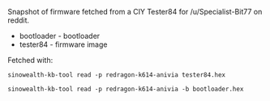 Snapshot of firmware fetched from a CIY Tester84 for /u/Specialist-Bit77 on reddit.

* bootloader - bootloader
* tester84 - firmware image

Fetched with:

```
sinowealth-kb-tool read -p redragon-k614-anivia tester84.hex

sinowealth-kb-tool read -p redragon-k614-anivia -b bootloader.hex
```

